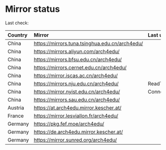 <script src="./time.js"></script>
# Mirror status
Last check: <script type="text/javascript">localize(1725799062.5182593);</script>

|Country|Mirror|Last update|
|:------|:-----|:----------|
|China|https://mirrors.tuna.tsinghua.edu.cn/arch4edu/|<script type="text/javascript">localize(1725777503);</script>|
|China|https://mirrors.aliyun.com/arch4edu/|<script type="text/javascript">localize(1725777503);</script>|
|China|https://mirrors.bfsu.edu.cn/arch4edu/|<script type="text/javascript">localize(1725777503);</script>|
|China|https://mirrors.cernet.edu.cn/arch4edu/|<script type="text/javascript">localize(1725777503);</script>|
|China|https://mirror.iscas.ac.cn/arch4edu/|<script type="text/javascript">localize(1725734182);</script>|
|China|https://mirrors.nju.edu.cn/arch4edu/|ReadTimeout|
|China|https://mirror.nyist.edu.cn/arch4edu/|ConnectionError|
|China|https://mirrors.sau.edu.cn/arch4edu/|<script type="text/javascript">localize(1725777503);</script>|
|Austria|https://at.arch4edu.mirror.kescher.at/|<script type="text/javascript">localize(1725777503);</script>|
|France|https://mirror.lesviallon.fr/arch4edu/|<script type="text/javascript">localize(1725734182);</script>|
|Germany|https://pkg.fef.moe/arch4edu/|<script type="text/javascript">localize(1725777503);</script>|
|Germany|https://de.arch4edu.mirror.kescher.at/|<script type="text/javascript">localize(1725777503);</script>|
|Germany|https://mirror.sunred.org/arch4edu/|<script type="text/javascript">localize(1725777503);</script>|

<script src="./tablefilter/tablefilter.js"></script>
<script src="./table.js"></script>